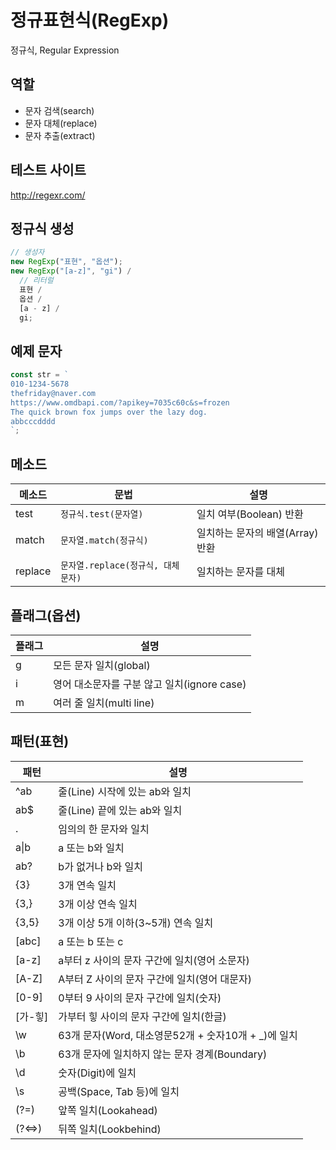 # 정규표현식(RegExp)

정규식, Regular Expression

## 역할

- 문자 검색(search)
- 문자 대체(replace)
- 문자 추출(extract)

## 테스트 사이트

http://regexr.com/

## 정규식 생성

```js
// 생성자
new RegExp("표현", "옵션");
new RegExp("[a-z]", "gi") /
  // 리터럴
  표현 /
  옵션 /
  [a - z] /
  gi;
```

## 예제 문자

```js
const str = `
010-1234-5678
thefriday@naver.com
https://www.omdbapi.com/?apikey=7035c60c&s=frozen
The quick brown fox jumps over the lazy dog.
abbcccdddd
`;
```

## 메소드

| 메소드  | 문법                               | 설명                            |
| ------- | ---------------------------------- | ------------------------------- |
| test    | `정규식.test(문자열)`              | 일치 여부(Boolean) 반환         |
| match   | `문자열.match(정규식)`             | 일치하는 문자의 배열(Array)반환 |
| replace | `문자열.replace(정규식, 대체문자)` | 일치하는 문자를 대체            |

## 플래그(옵션)

| 플래그 | 설명                                        |
| ------ | ------------------------------------------- |
| g      | 모든 문자 일치(global)                      |
| i      | 영어 대소문자를 구분 않고 일치(ignore case) |
| m      | 여러 줄 일치(multi line)                    |

## 패턴(표현)

| 패턴       | 설명                                                 |
| ---------- | ---------------------------------------------------- |
| ^ab        | 줄(Line) 시작에 있는 ab와 일치                       |
| ab$        | 줄(Line) 끝에 있는 ab와 일치                         |
| .          | 임의의 한 문자와 일치                                |
| a&verbar;b | a 또는 b와 일치                                      |
| ab?        | b가 없거나 b와 일치                                  |
| {3}        | 3개 연속 일치                                        |
| {3,}       | 3개 이상 연속 일치                                   |
| {3,5}      | 3개 이상 5개 이하(3~5개) 연속 일치                   |
| [abc]      | a 또는 b 또는 c                                      |
| [a-z]      | a부터 z 사이의 문자 구간에 일치(영어 소문자)         |
| [A-Z]      | A부터 Z 사이의 문자 구간에 일치(영어 대문자)         |
| [0-9]      | 0부터 9 사이의 문자 구간에 일치(숫자)                |
| [가-힣]    | 가부터 힣 사이의 문자 구간에 일치(한글)              |
| \w         | 63개 문자(Word, 대소영문52개 + 숫자10개 + \_)에 일치 |
| \b         | 63개 문자에 일치하지 않는 문자 경계(Boundary)        |
| \d         | 숫자(Digit)에 일치                                   |
| \s         | 공백(Space, Tab 등)에 일치                           |
| (?=)       | 앞쪽 일치(Lookahead)                                 |
| (?<=>)     | 뒤쪽 일치(Lookbehind)                                |
